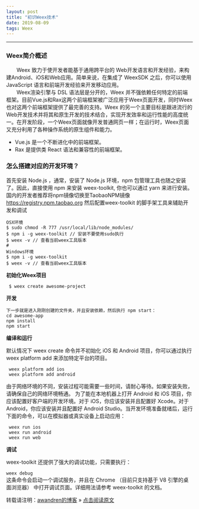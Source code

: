 ```yaml
---
layout: post
title: "初识Weex技术"
date: 2019-08-09 
tags: Weex  
---
```

-------
### Weex简介概述

　　Weex 致力于使开发者能基于通用跨平台的 Web开发语言和开发经验，来构建Android、iOS和Web应用。简单来说，在集成了 WeexSDK 之后，你可以使用 JavaScript 语言和前端开发经验来开发移动应用。  
　　Weex渲染引擎与 DSL 语法层是分开的，Weex 并不强依赖任何特定的前端框架。目前Vue.js和Rax这两个前端框架被广泛应用于Weex页面开发，同时Weex也对这两个前端框架提供了最完善的支持。Weex 的另一个主要目标是跟进流行的Web开发技术并将其和原生开发的技术结合，实现开发效率和运行性能的高度统一。在开发阶段，一个Weex页面就像开发普通网页一样；在运行时，Weex页面又充分利用了各种操作系统的原生组件和能力。
* Vue.js 是一个不断进化中的前端框架。
* Rax 是提供类 React 语法和兼容性的前端框架。

### 怎么搭建对应的开发环境？
首先安装 Node.js ，通常，安装了 Node.js 环境，npm 包管理工具也随之安装了。因此，直接使用 npm 来安装 weex-toolkit, 你也可以通过 yarn 来进行安装。国内的开发者推荐将npm镜像切换至TaobaoNPM镜像 https://registry.npm.taobao.org 然后配置weex-toolkit 的脚手架工具来辅助开发和调试

```
OSX环境
$ sudo chmod -R 777 /usr/local/lib/node_modules/
$ npm i -g weex-toolkit // 安装不要使用sudo执行
$ weex -v // 查看当前weex工具版本
#
Windows环境
$ npm i -g weex-toolkit 
$ weex -v // 查看当前weex工具版本
```
**初始化Weex项目**

` $ weex create awesome-project`

**开发**
```
下一步就是进入刚刚创建的文件夹，并且安装依赖，然后执行 npm start：
cd awesome-app
npm install
npm start
```
**编译和运行**  

默认情况下 weex create 命令并不初始化 iOS 和 Android 项目，你可以通过执行 weex platform add 来添加特定平台的项目。 

```
 weex platform add ios  
 weex platform add android   
 ```

由于网络环境的不同，安装过程可能需要一些时间，请耐心等待。如果安装失败，请确保自己的网络环境畅通。
为了能在本地机器上打开 Android 和 iOS 项目，你应该配置好客户端的开发环境。对于 iOS，你应该安装并且配置好 Xcode。对于 Android，你应该安装并且配置好 Android Studio。当开发环境准备就绪后，运行下面的命令，可以在模拟器或真实设备上启动应用：
```
 weex run ios      
 weex run android     
 weex run web        
```
**调试**  

weex-toolkit 还提供了强大的调试功能，只需要执行：  

` weex debug  `   
这条命令会启动一个调试服务，并且在 Chrome （目前只支持基于 V8 引擎的桌面浏览器） 中打开调试页面。详细用法请参考 weex-toolkit 的文档。

转载请注明：[awandren的博客](https://awandren.com) » [点击阅读原文](https://awandren.com/2019/06/earn_moneyAnalyze/) 